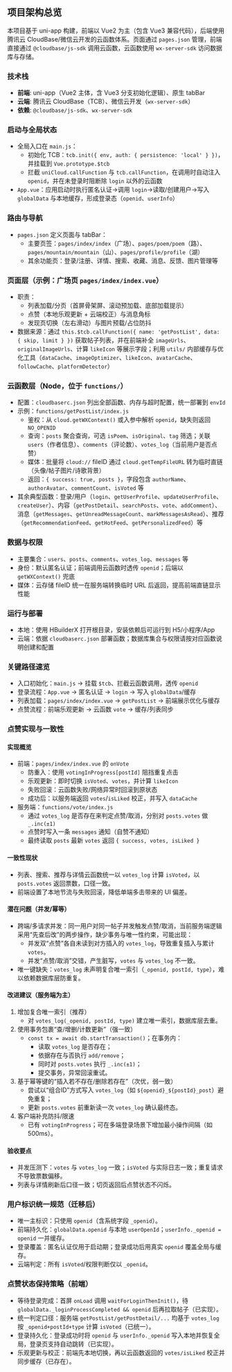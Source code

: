 ## 项目架构总览

本项目基于 uni-app 构建，前端以 Vue2 为主（包含 Vue3 兼容代码），后端使用腾讯云 CloudBase/微信云开发的云函数体系。页面通过 `pages.json` 管理，前端直接通过 `@cloudbase/js-sdk` 调用云函数，云函数使用 `wx-server-sdk` 访问数据库与存储。

### 技术栈
- **前端**: uni-app（Vue2 主体，含 Vue3 分支初始化逻辑）、原生 tabBar
- **云端**: 腾讯云 CloudBase（TCB）、微信云开发（`wx-server-sdk`）
- **依赖**: `@cloudbase/js-sdk`、`wx-server-sdk`

### 启动与全局状态
- 全局入口在 `main.js`：
  - 初始化 TCB：`tcb.init({ env, auth: { persistence: 'local' } })`，并挂载到 `Vue.prototype.$tcb`
  - 拦截 `uniCloud.callFunction` 与 `tcb.callFunction`，在调用时自动注入 `openid`，并在未登录时阻断除 `login` 以外的云函数
- `App.vue`：应用启动时执行匿名认证→调用 `login`→读取/创建用户→写入 `globalData` 与本地缓存，形成登录态（`openid`、`userInfo`）

### 路由与导航
- `pages.json` 定义页面与 tabBar：
  - 主要页签：`pages/index/index`（广场）、`pages/poem/poem`（路）、`pages/mountain/mountain`（山）、`pages/profile/profile`（湖）
  - 其余功能页：登录/注册、详情、搜索、收藏、消息、反馈、图片管理等

### 页面层（示例：广场页 `pages/index/index.vue`）
- 职责：
  - 列表加载/分页（首屏骨架屏、滚动预加载、底部加载提示）
  - 点赞（本地乐观更新 + 云端校正）与消息角标
  - 发现页切换（左右滑动）与图片预载/占位防抖
- 数据来源：通过 `this.$tcb.callFunction({ name: 'getPostList', data: { skip, limit } })` 获取帖子列表，并在前端补全 `imageUrls`、`originalImageUrls`、计算 `likeIcon` 等展示字段；利用 `utils/` 内部缓存与优化工具（`dataCache`、`imageOptimizer`、`likeIcon`、`avatarCache`、`followCache`、`platformDetector`）

### 云函数层（Node，位于 `functions/`）
- 配置：`cloudbaserc.json` 列出全部函数、内存与超时配置，统一部署到 `envId`
- 示例：`functions/getPostList/index.js`
  - 鉴权：从 `cloud.getWXContext()` 或入参中解析 `openid`，缺失则返回 `NO_OPENID`
  - 查询：`posts` 聚合查询，可选 `isPoem`、`isOriginal`、`tag` 筛选；关联 `users`（作者信息）、`comments`（评论数）、`votes_log`（当前用户是否点赞）
  - 媒体：批量将 `cloud://` fileID 通过 `cloud.getTempFileURL` 转为临时直链（头像/帖子图片/诗歌背景）
  - 返回：`{ success: true, posts }`，字段包含 `authorName`、`authorAvatar`、`commentCount`、`isVoted` 等
- 其余典型函数：登录/用户（`login`、`getUserProfile`、`updateUserProfile`、`createUser`）、内容（`getPostDetail`、`searchPosts`、`vote`、`addComment`）、消息（`getMessages`、`getUnreadMessageCount`、`markMessagesAsRead`）、推荐（`getRecommendationFeed`、`getHotFeed`、`getPersonalizedFeed`）等

### 数据与权限
- 主要集合：`users`、`posts`、`comments`、`votes_log`、`messages` 等
- 身份：默认匿名认证；前端调用云函数时透传 `openid`；后端以 `getWXContext()` 兜底
- 媒体：云存储 fileID 统一在服务端转换临时 URL 后返回，提高前端直链显示性能

### 运行与部署
- 本地：使用 HBuilderX 打开根目录，安装依赖后可运行到 H5/小程序/App
- 云端：依据 `cloudbaserc.json` 部署函数；数据库集合与权限请按对应函数说明创建和配置

### 关键路径速览
- 入口初始化：`main.js` → 挂载 `$tcb`、拦截云函数调用，透传 `openid`
- 登录流程：`App.vue` → 匿名认证 → `login` → 写入 `globalData`/缓存
- 列表加载：`pages/index/index.vue` → `getPostList` → 前端展示优化与缓存
- 点赞流程：前端乐观更新 → 云函数 `vote` → 缓存/列表同步

### 点赞实现与一致性
#### 实现概览
- 前端：`pages/index/index.vue` 的 `onVote`
  - 防重入：使用 `votingInProgress[postId]` 阻挡重复点击
  - 乐观更新：即时切换 `isVoted`、`votes`，并计算 `likeIcon`
  - 失败回滚：云函数失败/网络异常时回滚到原状态
  - 成功后：以服务端返回 `votes`/`isLiked` 校正，并写入 `dataCache`
- 服务端：`functions/vote/index.js`
  - 通过 `votes_log` 是否存在来判定点赞/取消，分别对 `posts.votes` 做 `_.inc(±1)`
  - 点赞时写入一条 `messages` 通知（自赞不通知）
  - 最终读取 `posts` 最新 `votes` 返回 `{ success, votes, isLiked }`

#### 一致性现状
- 列表、搜索、推荐与详情云函数统一以 `votes_log` 计算 `isVoted`，以 `posts.votes` 返回票数，口径一致。
- 前端设置了本地节流与失败回滚，降低单端多击带来的 UI 偏差。

#### 潜在问题（并发/幂等）
- 跨端/多请求并发：同一用户对同一帖子并发触发点赞/取消，当前服务端逻辑采用“先查后改”的两步操作，缺少事务与唯一性约束，可能出现：
  - 并发双“点赞”各自未读到对方插入的 `votes_log`，导致重复插入与累计 `votes`。
  - 并发“点赞/取消”交错，产生脏写，`votes` 与 `votes_log` 不一致。
- 唯一键缺失：`votes_log` 未声明复合唯一索引（`_openid, postId, type`），难以依赖数据库层防重复。

#### 改进建议（服务端为主）
1) 增加复合唯一索引（推荐）
   - 对 `votes_log(_openid, postId, type)` 建立唯一索引，数据库层去重。
2) 使用事务包裹“查/增删/计数更新”（强一致）
   - `const tx = await db.startTransaction()`；在事务内：
     - 读取 `votes_log` 是否存在；
     - 依据存在与否执行 `add/remove`；
     - 同时对 `posts.votes` 执行 `_.inc(±1)`；
     - 提交事务，异常回滚重试。
3) 基于幂等键的“插入若不存在/删除若存在”（次优，弱一致）
   - 尝试以“组合ID”方式写入 `votes_log`（如 `${openid}_${postId}_post`）避免重复；
   - 更新 `posts.votes` 前重新读一次 `votes_log` 确认最终态。
4) 客户端补充防抖/限速
   - 已有 `votingInProgress`；可在多端登录场景下增加最小操作间隔（如 500ms）。

#### 验收要点
- 并发压测下：`votes` 与 `votes_log` 一致；`isVoted` 与实际日志一致；重复请求不导致票数偏移。
- 列表与详情刷新后口径一致；切页返回后点赞状态不闪烁。

### 用户标识统一规范（迁移后）
- 唯一主标识：只使用 `openid`（含系统字段 `_openid`）。
- 前端持久化：`globalData.openid` 与本地 `userOpenId`；`userInfo._openid = openid` 一并缓存。
- 登录覆盖：匿名认证仅用于启动期；登录成功后用真实 `openid` 覆盖全局与缓存。
- 云端判定：所有 `isVoted`/权限判断仅以 `_openid`。

### 点赞状态保持策略（前端）
- 等待登录完成：首屏 `onLoad` 调用 `waitForLoginThenInit()`，待 `globalData._loginProcessCompleted && openid` 后再拉取帖子（已实现）。
- 统一判定口径：服务端 `getPostList/getPostDetail/...` 均基于 `votes_log` 按 `_openid+postId+type` 计算 `isVoted`（已统一）。
- 登录持久化：登录成功时将 `openid` 与 `userInfo._openid` 写入本地并恢复全局，登录页支持自动跳转（已实现）。
- 乐观更新与校正：前端先本地切换，再以云函数返回的 `votes/isLiked` 校正并同步缓存（已存在）。



